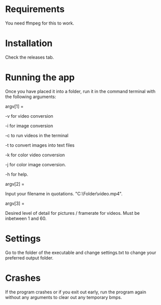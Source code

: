 # Requirements

You need ffmpeg for this to work.

# Installation

Check the releases tab.

# Running the app

Once you have placed it into a folder, run it in the command terminal with the following arguments:

argv[1] =

-v for video conversion

-i for image conversion

-c to run videos in the terminal

-t to convert images into text files

-k for color video conversion

-j for color image conversion.

-h for help.

argv[2] =

Input your filename in quotations. "C:\Folder\video.mp4".

argv[3] =

Desired level of detail for pictures / framerate for videos. Must be inbetween 1 and 60.

# Settings

Go to the folder of the executable and change settings.txt to change your preferred output folder.

# Crashes

If the program crashes or if you exit out early, run the program again without any arguments to clear out any temporary bmps.

